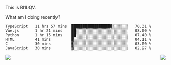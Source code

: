 This is BI1LQV.

What am I doing recently?

<!--START_SECTION:waka-->

```text
TypeScript   11 hrs 57 mins  █████████████████▓░░░░░░░   70.31 %
Vue.js       1 hr 21 mins    ██░░░░░░░░░░░░░░░░░░░░░░░   08.00 %
Python       1 hr 15 mins    ██░░░░░░░░░░░░░░░░░░░░░░░   07.40 %
HTML         41 mins         █░░░░░░░░░░░░░░░░░░░░░░░░   04.11 %
C            30 mins         ▓░░░░░░░░░░░░░░░░░░░░░░░░   03.00 %
JavaScript   30 mins         ▓░░░░░░░░░░░░░░░░░░░░░░░░   02.97 %
```

<!--END_SECTION:waka-->
<img align="right" src="https://github-readme-stats.vercel.app/api?username=bi1lqv&show_icons=true&count_private=true">

<img src="https://metrics.lecoq.io/bi1lqv?template=classic&base.activity=0&base.community=0&base.repositories=0&base.metadata=0&isocalendar=1&base=header%2C%20activity%2C%20community%2C%20repositories%2C%20metadata&base.indepth=false&base.hireable=false&isocalendar=false&isocalendar.duration=full-year&config.timezone=Asia%2FShanghai">
